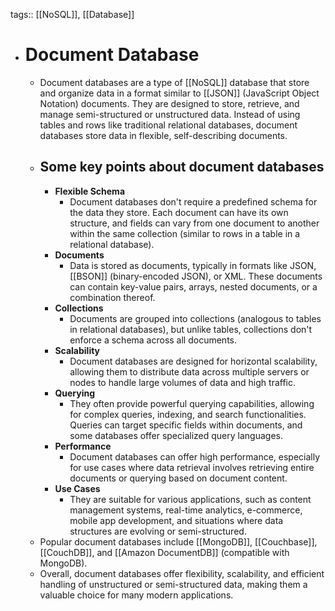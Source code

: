 tags:: [[NoSQL]], [[Database]]

- # Document Database
	- Document databases are a type of [[NoSQL]] database that store and organize data in a format similar to [[JSON]] (JavaScript Object Notation) documents. They are designed to store, retrieve, and manage semi-structured or unstructured data. Instead of using tables and rows like traditional relational databases, document databases store data in flexible, self-describing documents.
	- ## Some key points about document databases
		- **Flexible Schema**
			- Document databases don't require a predefined schema for the data they store. Each document can have its own structure, and fields can vary from one document to another within the same collection (similar to rows in a table in a relational database).
		- **Documents**
			- Data is stored as documents, typically in formats like JSON, [[BSON]] (binary-encoded JSON), or XML. These documents can contain key-value pairs, arrays, nested documents, or a combination thereof.
		- **Collections**
			- Documents are grouped into collections (analogous to tables in relational databases), but unlike tables, collections don't enforce a schema across all documents.
		- **Scalability**
			- Document databases are designed for horizontal scalability, allowing them to distribute data across multiple servers or nodes to handle large volumes of data and high traffic.
		- **Querying**
			- They often provide powerful querying capabilities, allowing for complex queries, indexing, and search functionalities. Queries can target specific fields within documents, and some databases offer specialized query languages.
		- **Performance**
			- Document databases can offer high performance, especially for use cases where data retrieval involves retrieving entire documents or querying based on document content.
		- **Use Cases**
			- They are suitable for various applications, such as content management systems, real-time analytics, e-commerce, mobile app development, and situations where data structures are evolving or semi-structured.
	- Popular document databases include [[MongoDB]], [[Couchbase]], [[CouchDB]], and [[Amazon DocumentDB]] (compatible with MongoDB).
	- Overall, document databases offer flexibility, scalability, and efficient handling of unstructured or semi-structured data, making them a valuable choice for many modern applications.